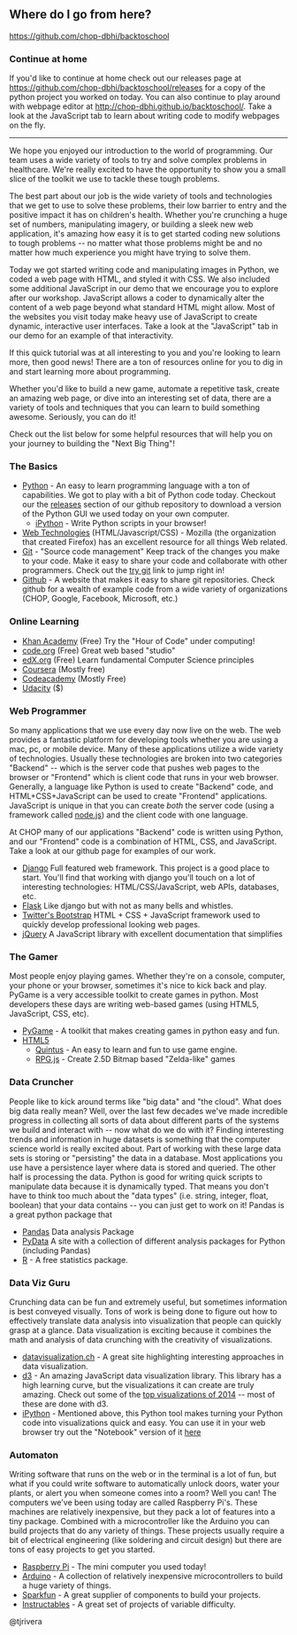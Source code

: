 Where do I go from here?
------------------------

https://github.com/chop-dbhi/backtoschool

### Continue at home

If you'd like to continue at home check out our releases page at https://github.com/chop-dbhi/backtoschool/releases for a copy of the python project you worked on today. You can also continue to play around with webpage editor at http://chop-dbhi.github.io/backtoschool/. Take a look at the JavaScript tab to learn about writing code to modify webpages on the fly.

---

We hope you enjoyed our introduction to the world of programming. Our team uses a wide variety of tools to try and solve complex problems in healthcare. We're really excited to have the opportunity to show you a small slice of the toolkit we use to tackle these tough problems.

The best part about our job is the wide variety of tools and technologies that we get to use to solve these problems, their low barrier to entry and the positive impact it has on children's health. Whether you're crunching a huge set of numbers, manipulating imagery, or building a sleek new web application, it's amazing how easy it is to get started coding new solutions to tough problems -- no matter what those problems might be and no matter how much experience you might have trying to solve them.

Today we got started writing code and manipulating images in Python, we coded a web page with HTML, and styled it with CSS. We also included some additional JavaScript in our demo that we encourage you to explore after our workshop. JavaScript allows a coder to dynamically alter the content of a web page beyond what standard HTML might allow. Most of the websites you visit today make heavy use of JavaScript to create dynamic, interactive user interfaces. Take a look at the "JavaScript" tab in our demo for an example of that interactivity.

If this quick tutorial was at all interesting to you and you're looking to learn more, then good news! There are a ton of resources online for you to dig in and start learning more about programming.

Whether you'd like to build a new game, automate a repetitive task, create an amazing web page, or dive into an interesting set of data, there are a variety of tools and techniques that you can learn to build something awesome. Seriously, you can do it!

Check out the list below for some helpful resources that will help you on your journey to building the "Next Big Thing"!


### The Basics

* [Python](http://python.org) - An easy to learn programming language with a ton of capabilities. We got to play with a bit of Python code today. Checkout our the [releases](https://github.com/chop-dbhi/backtoschool/releases) section of our github repository to download a version of the Python GUI we used today on your own computer.
  * [iPython](http://ipython.org/) - Write Python scripts in your browser!
* [Web Technologies](https://developer.mozilla.org/) (HTML/Javascript/CSS) - Mozilla (the organization that created Firefox) has an excellent resource for all things Web related.
* [Git](https://git-scm.com) - "Source code management" Keep track of the changes you make to your code. Make it easy to share your code and collaborate with other programmers. Check out the [try git](http://try.github.com/) link to jump right in!
* [Github](https://github.com) - A website that makes it easy to share git repositories. Check github for a wealth of example code from a wide variety of organizations (CHOP, Google, Facebook, Microsoft, etc.)

### Online Learning

* [Khan Academy](https://www.khanacademy.org/) (Free) Try the "Hour of Code" under computing!
* [code.org](http://code.org/) (Free) Great web based "studio"
* [edX.org](http://edX.org) (Free) Learn fundamental Computer Science principles
* [Coursera](http://coursera.org) (Mostly free)
* [Codeacademy](http://www.codeacademy.com) (Mostly Free)
* [Udacity](http://www.udacity.com) ($)

### Web Programmer
So many applications that we use every day now live on the web. The web provides a fantastic platform for developing tools whether you are using a mac, pc, or mobile device. Many of these applications utilize a wide variety of technologies. Usually these technologies are broken into two categories "Backend" -- which is the server code that pushes web pages to the browser or "Frontend" which is client code that runs in your web browser. Generally, a language like Python is used to create "Backend" code, and HTML+CSS+JavaScript can be used to create "Frontend" applications. JavaScript is unique in that you can create *both* the server code (using a framework called [node.js](https://nodejs.org)) and the client code with one language.

At CHOP many of our applications "Backend" code is written using Python, and our "Frontend" code is a combination of HTML, CSS, and JavaScript. Take a look at our github page for examples of our work.

* [Django](http://djangoproject.com) Full featured web framework. This project is a good place to start. You'll find that working with django you'll touch on a lot of interesting technologies: HTML/CSS/JavaScript, web APIs, databases, etc.
* [Flask](http://flask.pocoo.org) Like django but with not as many bells and whistles.
* [Twitter's Bootstrap](http://getbootstrap.com) HTML + CSS + JavaScript framework used to quickly develop professional looking web pages.
* [jQuery](http://jquery.com) A JavaScript library with excellent documentation that simplifies

### The Gamer
Most people enjoy playing games. Whether they're on a console, computer, your phone or your browser, sometimes it's nice to kick back and play. PyGame is a very accessible toolkit to create games in python. Most developers these days are writing web-based games (using HTML5, JavaScript, CSS, etc).

* [PyGame](http://pygame.org) - A toolkit that makes creating games in python easy and fun.
* [HTML5](http://www.html5gamedevelopment.com/)
  * [Quintus](http://www.html5quintus.com/) - An easy to learn and fun to use game engine.
  * [RPG.js](http://rpgjs.com/) - Create 2.5D Bitmap based "Zelda-like" games

### Data Cruncher
People like to kick around terms like "big data" and "the cloud". What does big data really mean? Well, over the last few decades we've made incredible progress in collecting all sorts of data about different parts of the systems we build and interact with -- now what do we do with it? Finding interesting trends and information in huge datasets is something that the computer science world is really excited about. Part of working with these large data sets is storing or "persisting" the data in a database. Most applications you use have a persistence layer where data is stored and queried. The other half is processing the data. Python is good for writing quick scripts to manipulate data because it is dynamically typed. That means you don't have to think too much about the "data types" (i.e. string, integer, float, boolean) that your data contains -- you can just get to work on it! Pandas is a great python package that  

 * [Pandas](http://pandas.pydata.org/) Data analysis Package
 * [PyData](http://pydata.org/downloads/) A site with a collection of different analysis packages for Python (including Pandas)
 * [R](http://www.r-project.org) - A free statistics package.

### Data Viz Guru
Crunching data can be fun and extremely useful, but sometimes information is best conveyed visually. Tons of work is being done to figure out how to effectively translate data analysis into visualization that people can quickly grasp at a glance. Data visualization is exciting because it combines the math and analysis of data crunching with the creativity of visualizations.

* [datavisualization.ch](http://datavisualization.ch/) -  A great site highlighting interesting approaches in data visualization.
* [d3](http://d3js.org/) - An amazing JavaScript data visualization library. This library has a high learning curve, but the visualizations it can create are truly amazing. Check out some of the [top visualizations of 2014](http://www.pewresearch.org/fact-tank/2014/12/29/our-favorite-pew-research-center-data-visualizations-from-2014/) -- most of these are done with d3.
* [iPython](http://ipython.org) - Mentioned above, this Python tool makes turning your Python code into visualizations quick and easy. You can use it in your web browser try out the "Notebook" version of it [here](https://try.jupyter.org/)

### Automaton
Writing software that runs on the web or in the terminal is a lot of fun, but what if you could write software to automatically unlock doors, water your plants, or alert you when someone comes into a room? Well you can! The computers we've been using today are called Raspberry Pi's. These machines are relatively inexpensive, but they pack a lot of features into a tiny package. Combined with a microcontroller like the Arduino you can build projects that do any variety of things. These projects usually require a bit of electrical engineering (like soldering and circuit design) but there are tons of easy projects to get you started.

* [Raspberry Pi](https://www.raspberrypi.org/) - The mini computer you used today!
* [Arduino](https://www.arduino.cc/) - A collection of relatively inexpensive microcontrollers to build a huge variety of things.
* [Sparkfun](https://www.sparkfun.com/) - A great supplier of components to build your projects.
* [Instructables](http://www.instructables.com/tag/type-id/category-technology/) - A great set of projects of variable difficulty.


@tjrivera
